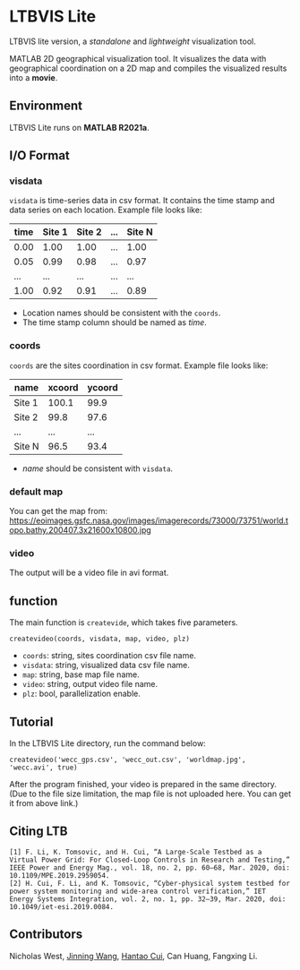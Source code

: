 # LTBVIS Lite

LTBVIS lite version, a *standalone* and *lightweight* visualization tool.

MATLAB 2D geographical visualization tool. It visualizes the data with geographical coordination on a 2D map and compiles the visualized results into a **movie**.

## Environment
LTBVIS Lite runs on **MATLAB R2021a**.

## I/O Format

### visdata
`visdata` is time-series data in csv format. It contains the time stamp and data series on each location. Example file looks like:

|  time  | Site 1 | Site 2 |  ...  | Site N |
|  ----  | ----  | ----  | ----  | ----  |
|  0.00  |  1.00  |  1.00  |  ...  |  1.00  |
|  0.05  | 0.99 | 0.98 |...|0.97|
|...|...|...|...|...|...|
|  1.00  | 0.92 | 0.91 |...|0.89|

* Location names should be consistent with the `coords`.
* The time stamp column should be named as *time*.
 
### coords
`coords` are the sites coordination in csv format. Example file looks like:

|  name  | xcoord  | ycoord |
|  ----  | ----  | ---- |
|  Site 1  |  100.1  |  99.9  |
|  Site 2  | 99.8 | 97.6 |
|...|...|...|...|...|...|
|  Site N  | 96.5 | 93.4 |

* *name* should be consistent with `visdata`.

### default map
You can get the map from:
<https://eoimages.gsfc.nasa.gov/images/imagerecords/73000/73751/world.topo.bathy.200407.3x21600x10800.jpg>

### video
The output will be a video file in avi format.

## function
The main function is `createvide`, which takes five parameters.

```
createvideo(coords, visdata, map, video, plz)
```

* `coords`: string, sites coordination csv file name.
* `visdata`: string, visualized data csv file name.
* `map`: string, base map file name.
* `video`: string, output video file name.
* `plz`: bool, parallelization enable.

## Tutorial
In the LTBVIS Lite directory, run the command below:

```
createvideo('wecc_gps.csv', 'wecc_out.csv', 'worldmap.jpg', 'wecc.avi', true)
```

After the program finished, your video is prepared in the same directory.
(Due to the file size limitation, the map file is not uploaded here. You can get it from above link.)

## Citing LTB
```
[1] F. Li, K. Tomsovic, and H. Cui, “A Large-Scale Testbed as a Virtual Power Grid: For Closed-Loop Controls in Research and Testing,” IEEE Power and Energy Mag., vol. 18, no. 2, pp. 60–68, Mar. 2020, doi: 10.1109/MPE.2019.2959054.
[2] H. Cui, F. Li, and K. Tomsovic, “Cyber‐physical system testbed for power system monitoring and wide‐area control verification,” IET Energy Systems Integration, vol. 2, no. 1, pp. 32–39, Mar. 2020, doi: 10.1049/iet-esi.2019.0084.
```

## Contributors
Nicholas West, [Jinning Wang](https://github.com/jinningwang), [Hantao Cui](https://github.com/cuihantao), Can Huang, Fangxing Li.

